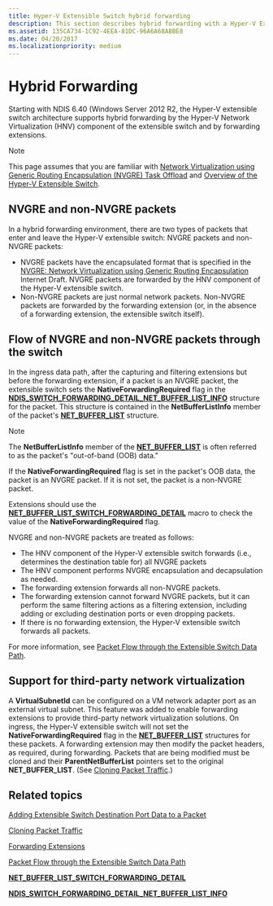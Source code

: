 ```yaml
---
title: Hyper-V Extensible Switch hybrid forwarding
description: This section describes hybrid forwarding with a Hyper-V Extensible Switch
ms.assetid: 135CA734-1C92-4EEA-81DC-96A6A68ABBE8
ms.date: 04/20/2017
ms.localizationpriority: medium
---
```


# Hybrid Forwarding

Starting with NDIS 6.40 (Windows Server 2012 R2, the Hyper-V extensible switch architecture supports hybrid forwarding by the Hyper-V Network Virtualization (HNV) component of the extensible switch and by forwarding extensions.

>[!NOTE]
>This page assumes that you are familiar with [Network Virtualization using Generic Routing Encapsulation (NVGRE) Task Offload](network-virtualization-using-generic-routing-encapsulation--nvgre--task-offload.md) and [Overview of the Hyper-V Extensible Switch](overview-of-the-hyper-v-extensible-switch.md).

## NVGRE and non-NVGRE packets

In a hybrid forwarding environment, there are two types of packets that enter and leave the Hyper-V extensible switch: NVGRE packets and non-NVGRE packets:

- NVGRE packets have the encapsulated format that is specified in the [NVGRE: Network Virtualization using Generic Routing Encapsulation](https://tools.ietf.org/html/rfc7637) Internet Draft. NVGRE packets are forwarded by the HNV component of the Hyper-V extensible switch.
- Non-NVGRE packets are just normal network packets. Non-NVGRE packets are forwarded by the forwarding extension (or, in the absence of a forwarding extension, the extensible switch itself).

## Flow of NVGRE and non-NVGRE packets through the switch

In the ingress data path, after the capturing and filtering extensions but before the forwarding extension, if a packet is an NVGRE packet, the extensible switch sets the **NativeForwardingRequired** flag in the [**NDIS\_SWITCH\_FORWARDING\_DETAIL\_NET\_BUFFER\_LIST\_INFO**](/windows-hardware/drivers/ddi/ndis/ns-ndis-_ndis_switch_forwarding_detail_net_buffer_list_info) structure for the packet. This structure is contained in the **NetBufferListInfo** member of the packet's [**NET\_BUFFER\_LIST**](/windows-hardware/drivers/ddi/ndis/ns-ndis-_net_buffer_list) structure.

>[!NOTE]
>The **NetBufferListInfo** member of the [**NET\_BUFFER\_LIST**](/windows-hardware/drivers/ddi/ndis/ns-ndis-_net_buffer_list) is often referred to as the packet's "out-of-band (OOB) data."

If the **NativeForwardingRequired** flag is set in the packet's OOB data, the packet is an NVGRE packet. If it is not set, the packet is a non-NVGRE packet.

Extensions should use the [**NET\_BUFFER\_LIST\_SWITCH\_FORWARDING\_DETAIL**](/windows-hardware/drivers/ddi/ndis/nf-ndis-net_buffer_list_switch_forwarding_detail) macro to check the value of the **NativeForwardingRequired** flag.

NVGRE and non-NVGRE packets are treated as follows:

- The HNV component of the Hyper-V extensible switch forwards (i.e., determines the destination table for) all NVGRE packets
- The HNV component performs NVGRE encapsulation and decapsulation as needed.
- The forwarding extension forwards all non-NVGRE packets.
- The forwarding extension cannot forward NVGRE packets, but it can perform the same filtering actions as a filtering extension, including adding or excluding destination ports or even dropping packets.
- If there is no forwarding extension, the Hyper-V extensible switch forwards all packets.

For more information, see [Packet Flow through the Extensible Switch Data Path](packet-flow-through-the-extensible-switch-data-path.md).

## Support for third-party network virtualization

A **VirtualSubnetId** can be configured on a VM network adapter port as an external virtual subnet. This feature was added to enable forwarding extensions to provide third-party network virtualization solutions. On ingress, the Hyper-V extensible switch will not set the **NativeForwardingRequired** flag in the [**NET\_BUFFER\_LIST**](/windows-hardware/drivers/ddi/ndis/ns-ndis-_net_buffer_list) structures for these packets. A forwarding extension may then modify the packet headers, as required, during forwarding. Packets that are being modified must be cloned and their **ParentNetBufferList** pointers set to the original **NET\_BUFFER\_LIST**. (See [Cloning Packet Traffic](cloning-or-duplicating-packet-traffic.md).)

## Related topics

[Adding Extensible Switch Destination Port Data to a Packet](adding-extensible-switch-destination-port-data-to-a-packet.md)

[Cloning Packet Traffic](cloning-or-duplicating-packet-traffic.md)

[Forwarding Extensions](forwarding-extensions.md)

[Packet Flow through the Extensible Switch Data Path](packet-flow-through-the-extensible-switch-data-path.md)

[**NET\_BUFFER\_LIST\_SWITCH\_FORWARDING\_DETAIL**](/windows-hardware/drivers/ddi/ndis/nf-ndis-net_buffer_list_switch_forwarding_detail)

[**NDIS\_SWITCH\_FORWARDING\_DETAIL\_NET\_BUFFER\_LIST\_INFO**](/windows-hardware/drivers/ddi/ndis/ns-ndis-_ndis_switch_forwarding_detail_net_buffer_list_info)